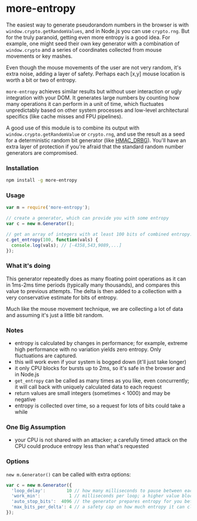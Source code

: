 more-entropy
=======

The easiest way to generate pseudorandom numbers in the browser is with `window.crypto.getRandomValues`, and in Node.js you can use `crypto.rng`. 
But for the truly paranoid, getting even more entropy is a good idea. For example, one might seed their own key generator with a combination
of `window.crypto` and a series of coordinates collected from mouse movements or key mashes.

Even though the mouse movements of the user are not very random, it's extra noise, adding a layer of safety. Perhaps each [x,y] mouse
location is worth a bit or two of entropy.

`more-entropy` achieves similar results but without user interaction or ugly integration with your DOM. 
It generates large numbers by counting how many operations it can perform in a unit of time, which fluctuates
unpredictably based on other system processes and low-level architectural specifics (like cache misses and FPU pipelines).

A good use of this module is to combine its output with
`window.crypto.getRandomValue` or `crypto.rng`, and use the
result as a seed for a deterministic random bit generator (like 
[HMAC_DRBG](http://csrc.nist.gov/publications/nistpubs/800-90A/SP800-90A.pdf)).
You'll have an extra layer of protection if you're afraid that the
standard random number generators are compromised.


### Installation

```bash
npm install -g more-entropy
```

### Usage

```javascript
var m = require('more-entropy');

// create a generator, which can provide you with some entropy
var c = new m.Generator();

// get an array of integers with at least 100 bits of combined entropy:
c.get_entropy(100, function(vals) {
  console.log(vals); // [-4358,543,9089,...]
});

```

### What it's doing

This generator repeatedly does as many floating point operations as it can in 1ms-2ms time periods (typically many thousands), and compares this value to previous attempts.
The delta is then added to a collection with a very conservative estimate for bits of entropy.

Much like the mouse movement technique, we are collecting a lot of data and assuming it's just a little bit random.

### Notes

 * entropy is calculated by changes in performance; for example, extreme high performance with no variation yields zero entropy. Only fluctuations are captured.
 * this will work even if your system is bogged down (it'll just take longer)
 * it only CPU blocks for bursts up to 2ms, so it's safe in the browser and in Node.js
 * `get_entropy` can be called as many times as you like, even concurrently; it will call back with uniquely calculated data to each request
 * return values are small integers (sometimes < 1000) and may be negative
 * entropy is collected over time, so a request for lots of bits could take a while

### One Big Assumption

 * your CPU is not shared with an attacker; a carefully timed attack on the CPU could produce entropy less than what's requested

### Options

`new m.Generator()` can be called with extra options:

```javascript
var c = new m.Generator({
  'loop_delay':        10 // how many milliseconds to pause between each operation loop. A lower value will generate entropy faster, but will also be harder on the CPU
  'work_min':           1 // milliseconds per loop; a higher value blocks the CPU more, so 1 is recommended
  'auto_stop_bits':  4096 // the generator prepares entropy for you before you request it; if it reaches this much unclaimed entropy it will stop working
  'max_bits_per_delta': 4 // a safety cap on how much entropy it can claim per value; 4 (default) is very conservative. a larger value will allow faster entropy generation
});
```
